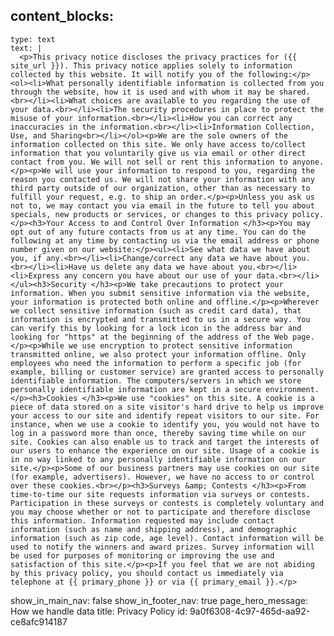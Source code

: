 content_blocks:
  -
    type: text
    text: |
      <p>This privacy notice discloses the privacy practices for ({{ site_url }}). This privacy notice applies solely to information collected by this website. It will notify you of the following:</p><ol><li>What personally identifiable information is collected from you through the website, how it is used and with whom it may be shared.<br></li><li>What choices are available to you regarding the use of your data.<br></li><li>The security procedures in place to protect the misuse of your information.<br></li><li>How you can correct any inaccuracies in the information.<br></li><li>Information Collection, Use, and Sharing<br></li></ol><p>We are the sole owners of the information collected on this site. We only have access to/collect information that you voluntarily give us via email or other direct contact from you. We will not sell or rent this information to anyone.</p><p>We will use your information to respond to you, regarding the reason you contacted us. We will not share your information with any third party outside of our organization, other than as necessary to fulfill your request, e.g. to ship an order.</p><p>Unless you ask us not to, we may contact you via email in the future to tell you about specials, new products or services, or changes to this privacy policy.</p><h3>Your Access to and Control Over Information </h3><p>You may opt out of any future contacts from us at any time. You can do the following at any time by contacting us via the email address or phone number given on our website:</p><ul><li>See what data we have about you, if any.<br></li><li>Change/correct any data we have about you.<br></li><li>Have us delete any data we have about you.<br></li><li>Express any concern you have about our use of your data.<br></li></ul><h3>Security </h3><p>We take precautions to protect your information. When you submit sensitive information via the website, your information is protected both online and offline.</p><p>Wherever we collect sensitive information (such as credit card data), that information is encrypted and transmitted to us in a secure way. You can verify this by looking for a lock icon in the address bar and looking for "https" at the beginning of the address of the Web page.</p><p>While we use encryption to protect sensitive information transmitted online, we also protect your information offline. Only employees who need the information to perform a specific job (for example, billing or customer service) are granted access to personally identifiable information. The computers/servers in which we store personally identifiable information are kept in a secure environment.</p><h3>Cookies </h3><p>We use "cookies" on this site. A cookie is a piece of data stored on a site visitor's hard drive to help us improve your access to our site and identify repeat visitors to our site. For instance, when we use a cookie to identify you, you would not have to log in a password more than once, thereby saving time while on our site. Cookies can also enable us to track and target the interests of our users to enhance the experience on our site. Usage of a cookie is in no way linked to any personally identifiable information on our site.</p><p>Some of our business partners may use cookies on our site (for example, advertisers). However, we have no access to or control over these cookies.<br></p><h3>Surveys &amp; Contests </h3><p>From time-to-time our site requests information via surveys or contests. Participation in these surveys or contests is completely voluntary and you may choose whether or not to participate and therefore disclose this information. Information requested may include contact information (such as name and shipping address), and demographic information (such as zip code, age level). Contact information will be used to notify the winners and award prizes. Survey information will be used for purposes of monitoring or improving the use and satisfaction of this site.</p><p>If you feel that we are not abiding by this privacy policy, you should contact us immediately via telephone at {{ primary_phone }} or via {{ primary_email }}.</p>
show_in_main_nav: false
show_in_footer_nav: true
page_hero_message: How we handle data
title: Privacy Policy
id: 9a0f6308-4c97-465d-aa92-ce8afc914187
